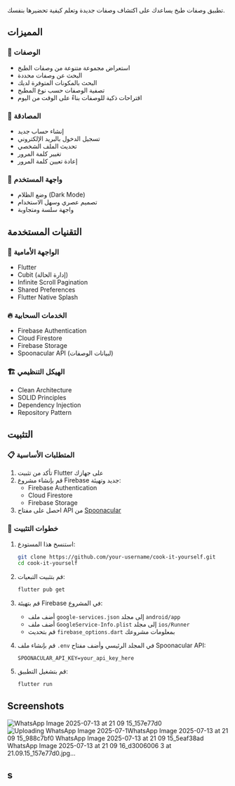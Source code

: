 

تطبيق وصفات طبخ يساعدك على اكتشاف وصفات جديدة وتعلم كيفية تحضيرها بنفسك.

## المميزات

### 🍳 الوصفات
- استعراض مجموعة متنوعة من وصفات الطبخ
- البحث عن وصفات محددة
- البحث بالمكونات المتوفرة لديك
- تصفية الوصفات حسب نوع المطبخ
- اقتراحات ذكية للوصفات بناءً على الوقت من اليوم

### 👤 المصادقة
- إنشاء حساب جديد
- تسجيل الدخول بالبريد الإلكتروني
- تحديث الملف الشخصي
- تغيير كلمة المرور
- إعادة تعيين كلمة المرور

### 🎨 واجهة المستخدم
- وضع الظلام (Dark Mode)
- تصميم عصري وسهل الاستخدام
- واجهة سلسة ومتجاوبة

## التقنيات المستخدمة

### 🎯 الواجهة الأمامية
- Flutter
- Cubit (إدارة الحالة)
- Infinite Scroll Pagination
- Shared Preferences
- Flutter Native Splash

### 🔥 الخدمات السحابية
- Firebase Authentication
- Cloud Firestore
- Firebase Storage
- Spoonacular API (لبيانات الوصفات)

### 🏗️ الهيكل التنظيمي
- Clean Architecture
- SOLID Principles
- Dependency Injection
- Repository Pattern

## التثبيت

### 📋 المتطلبات الأساسية
1. تأكد من تثبيت Flutter على جهازك
2. قم بإنشاء مشروع Firebase جديد وتهيئة:
   - Firebase Authentication
   - Cloud Firestore
   - Firebase Storage
3. احصل على مفتاح API من [Spoonacular](https://spoonacular.com/food-api)

### 🚀 خطوات التثبيت
1. استنسخ هذا المستودع:
   ```bash
   git clone https://github.com/your-username/cook-it-yourself.git
   cd cook-it-yourself
   ```

2. قم بتثبيت التبعيات:
   ```bash
   flutter pub get
   ```

3. قم بتهيئة Firebase في المشروع:
   - أضف ملف `google-services.json` إلى مجلد `android/app`
   - أضف ملف `GoogleService-Info.plist` إلى مجلد `ios/Runner`
   - قم بتحديث `firebase_options.dart` بمعلومات مشروعك

4. قم بإنشاء ملف `.env` في المجلد الرئيسي وأضف مفتاح Spoonacular API:
   ```
   SPOONACULAR_API_KEY=your_api_key_here
   ```

5. قم بتشغيل التطبيق:
    ```bash
    flutter run
    ```
## Screenshots
![WhatsApp Image 2025-07-13 at 21 09 15_157e77d0](https://github.com/user-attachments/assets/67cc4ef6-5f13-4871-87f5-e4a8549524d1)
![Uploading WhatsApp Image 2025-07-1![WhatsApp Image 2025-07-13 at 21 09 15_988c7bf0](https://github.com/user-attachments/assets/1cf288c2-82a3-4199-b80f-d8915c1ef25c)
![WhatsApp Image 2025-07-13 at 21 09 15_5eaf38ad](https://github.com/user-attachments/assets/701a0ba6-d7e9-44f0-8341-d0722e433ef0)
![WhatsApp Image 2025-07-13 at 21 09 16_d3006006](https://github.com/user-attachments/assets/60631670-3550-4f78-92d2-2a5695772481)
3 at 21.09.15_157e77d0.jpg…]()

## s
